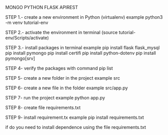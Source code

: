 MONGO PYTHON FLASK APIREST

STEP 1.- create a new environment in Python (virtualenv) example python3 -m venv tutorial-env

STEP 2.- activate the environment in terminal (source tutorial-env/Scripts/activate)

STEP 3.- install packages in terminal example 
  pip install flask flask_mysql 
  pip install pymongo 
  pip install certifi 
  pip install python-dotenv
  pip install pymongo[srv]
  
STEP 4- verify the packages with command pip list

STEP 5- create a new folder in the project example src

STEP 6- create a new file in the folder example src/app.py

STEP 7- run the project example python app.py

STEP 8- create file requirements.txt

STEP 9- install requirement.tx  example pip install requirements.txt

if do you need to install dependence using the file requirements.txt

